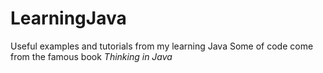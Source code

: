 # LearningJava

Useful examples and tutorials from my learning Java
Some of code come from the famous book <i>Thinking in Java</i>
